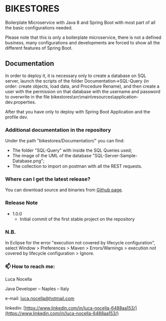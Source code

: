 # BIKESTORES
Boilerplate Microservice with Java 8 and Spring Boot with most part of all the basic configurations needed.

Please note that this is only a boilerplate microservice, there is not a defined business, many configurations and developments are forced to show all the different features of Spring Boot.

## Documentation
In order to deploy it, it is necessary only to create a database on SQL server, launch the scripts of the folder Documentation->SQL-Query 
(in order: create objects, load data, and Procedure Rename), and then create a user with the permission on that database with the username and password to overwrite 
in the file bikestores\src\main\resources\application-dev.properties. 

After that you have only to deploy with Spring Boot Application and the profile dev.

### Additional documentation in the repository
Under the path "bikestores/Documentation/" you can find:
- The folder "SQL-Query" with inside the SQL Queries used;
- The image of the UML of the database "SQL-Server-Sample-Database.png";
- The collection to import on postman with all the REST requests.

### Where can I get the latest release?
You can download source and binaries from [Github page](https://github.com/LucaNocella1993/bikestores.git).


### Release Note
+ 1.0.0
    + Initial commit of the first stable project on the repository
    

### N.B.
In Eclipse for the error "execution not covered by lifecycle configuration",
select Window > Preferences > Maven > Errors/Warnings > execution not covered by lifecycle configuration > Ignore.

### 📫 How to reach me:

Luca Nocella

Java Developer – Naples – Italy

e-mail: [luca.nocella@hotmail.com](luca.nocella@hotmail.com)

linkedin: [https://www.linkedin.com/in/luca-nocella-6488aa153/](https://www.linkedin.com/in/luca-nocella-6488aa153/)
